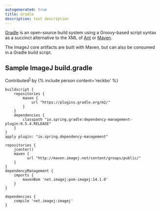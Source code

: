 ```yaml
---
autogenerated: true
title: Gradle
description: test description
---
```


[Gradle](http://gradle.org/getting-started-gradle-java/) is an open-source build system using a Groovy-based script syntax as a succinct alternative to the XML of [Ant](http://ant.apache.org/) or [Maven](/develop/maven).

The ImageJ core artifacts are built with Maven, but can also be consumed in a Gradle build script.

Sample ImageJ build.gradle
--------------------------

Contributed<sup>[1](https://github.com/imagej/tutorials/issues/24)</sup> by {% include person content='reckbo' %}

    buildscript {
        repositories {
            maven {
                url "https://plugins.gradle.org/m2/"
            }
        }
        dependencies {
            classpath "io.spring.gradle:dependency-management-plugin:0.5.4.RELEASE"
        }
    }
    apply plugin: "io.spring.dependency-management"

    repositories {
        jcenter()
        maven {
              url "http://maven.imagej.net/content/groups/public/"
        }
    }
    dependencyManagement {
        imports {
            mavenBom 'net.imagej:pom-imagej:14.1.0'
        }
    }

    dependencies {
        compile 'net.imagej:imagej'
    }
